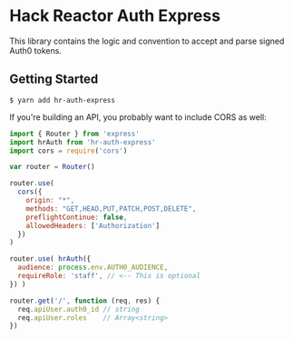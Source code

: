 # Hack Reactor Auth Express

This library contains the logic and convention to accept and parse signed Auth0 tokens.

## Getting Started

    $ yarn add hr-auth-express

If you're building an API, you probably want to include CORS as well:

```js
import { Router } from 'express'
import hrAuth from 'hr-auth-express'
import cors = require('cors')

var router = Router()

router.use(
  cors({
    origin: "*",
    methods: "GET,HEAD,PUT,PATCH,POST,DELETE",
    preflightContinue: false,
    allowedHeaders: ['Authorization']
  })
)

router.use( hrAuth({
  audience: process.env.AUTH0_AUDIENCE,
  requireRole: 'staff', // <-- This is optional
}) )

router.get('/', function (req, res) {
  req.apiUser.auth0_id // string
  req.apiUser.roles    // Array<string>
})
```
